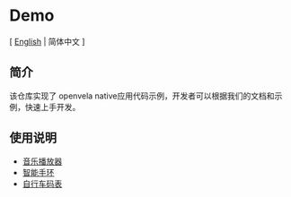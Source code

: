 # Demo

\[ [English](README.md) | 简体中文 \]

## 简介

该仓库实现了 openvela native应用代码示例，开发者可以根据我们的文档和示例，快速上手开发。

## 使用说明

- [音乐播放器](../../../../open-vela/docs/blob/dev/Example/Music_Player_Example_zh-cn.md)
- [智能手环](../../../../open-vela/docs/blob/dev/Example/Smart_Band_Example_zh-cn.md)
- [自行车码表](../../../../open-vela/docs/blob/dev/Example/X_Track_zh-cn.md)
